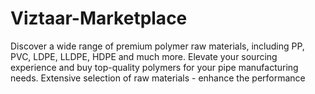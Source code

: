 # Viztaar-Marketplace
Discover a wide range of premium polymer raw materials, including PP, PVC, LDPE, LLDPE, HDPE and much more. Elevate your sourcing experience and buy top-quality polymers for your pipe manufacturing needs. Extensive selection of raw materials - enhance the performance
